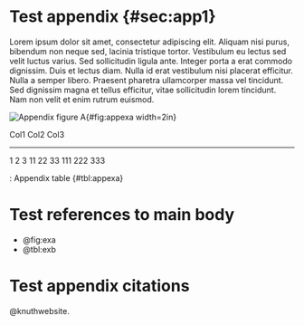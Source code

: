 
# Test appendix {#sec:app1}
Lorem ipsum dolor sit amet, consectetur adipiscing elit. Aliquam nisi purus, bibendum non neque sed, lacinia tristique tortor. Vestibulum eu lectus sed velit luctus varius. Sed sollicitudin ligula ante. Integer porta a erat commodo dignissim. Duis et lectus diam. Nulla id erat vestibulum nisi placerat efficitur. Nulla a semper libero. Praesent pharetra ullamcorper massa vel tincidunt. Sed dignissim magna et tellus efficitur, vitae sollicitudin lorem tincidunt. Nam non velit et enim rutrum euismod.

![Appendix figure A](https://upload.wikimedia.org/wikipedia/commons/5/56/Latin_letter_A_%28small_cap_as_small_form%29.svg){#fig:appexa width=2in}

Col1       Col2     Col3
------   ------    ------
1             2     3
11           22     33
111         222     333

: Appendix table {#tbl:appexa}

# Test references to main body

* @fig:exa
* @tbl:exb

# Test appendix citations
@knuthwebsite\.

